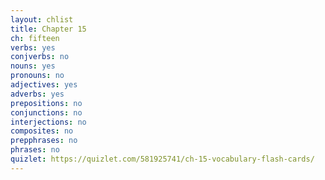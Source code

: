```yaml
---
layout: chlist
title: Chapter 15
ch: fifteen
verbs: yes
conjverbs: no
nouns: yes
pronouns: no
adjectives: yes
adverbs: yes
prepositions: no
conjunctions: no
interjections: no
composites: no
prepphrases: no
phrases: no
quizlet: https://quizlet.com/581925741/ch-15-vocabulary-flash-cards/
---
```


